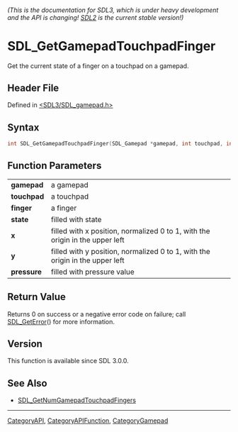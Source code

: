 ###### (This is the documentation for SDL3, which is under heavy development and the API is changing! [SDL2](https://wiki.libsdl.org/SDL2/) is the current stable version!)
# SDL_GetGamepadTouchpadFinger

Get the current state of a finger on a touchpad on a gamepad.

## Header File

Defined in [<SDL3/SDL_gamepad.h>](https://github.com/libsdl-org/SDL/blob/main/include/SDL3/SDL_gamepad.h)

## Syntax

```c
int SDL_GetGamepadTouchpadFinger(SDL_Gamepad *gamepad, int touchpad, int finger, Uint8 *state, float *x, float *y, float *pressure);
```

## Function Parameters

|                  |                                                                              |
| ---------------- | ---------------------------------------------------------------------------- |
| **gamepad**      | a gamepad                                                                    |
| **touchpad**     | a touchpad                                                                   |
| **finger**       | a finger                                                                     |
| **state**        | filled with state                                                            |
| **x**            | filled with x position, normalized 0 to 1, with the origin in the upper left |
| **y**            | filled with y position, normalized 0 to 1, with the origin in the upper left |
| **pressure**     | filled with pressure value                                                   |

## Return Value

Returns 0 on success or a negative error code on failure; call
[SDL_GetError](SDL_GetError)() for more information.

## Version

This function is available since SDL 3.0.0.

## See Also

- [SDL_GetNumGamepadTouchpadFingers](SDL_GetNumGamepadTouchpadFingers)

----
[CategoryAPI](CategoryAPI), [CategoryAPIFunction](CategoryAPIFunction), [CategoryGamepad](CategoryGamepad)

